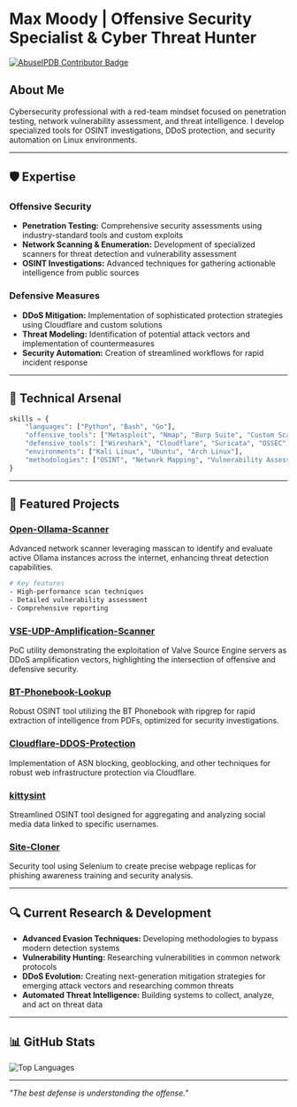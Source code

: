 # Max Moody | Offensive Security Specialist & Cyber Threat Hunter

[![AbuseIPDB Contributor Badge](https://www.abuseipdb.com/contributor/167333.svg)](https://www.abuseipdb.com/user/167333 "AbuseIPDB is an IP address blacklist for webmasters and sysadmins to report IP addresses engaging in abusive behavior on their networks")

## About Me
Cybersecurity professional with a red-team mindset focused on penetration testing, network vulnerability assessment, and threat intelligence. I develop specialized tools for OSINT investigations, DDoS protection, and security automation on Linux environments.

---

## 🛡️ Expertise

### Offensive Security
- **Penetration Testing:** Comprehensive security assessments using industry-standard tools and custom exploits
- **Network Scanning & Enumeration:** Development of specialized scanners for threat detection and vulnerability assessment
- **OSINT Investigations:** Advanced techniques for gathering actionable intelligence from public sources

### Defensive Measures
- **DDoS Mitigation:** Implementation of sophisticated protection strategies using Cloudflare and custom solutions
- **Threat Modeling:** Identification of potential attack vectors and implementation of countermeasures
- **Security Automation:** Creation of streamlined workflows for rapid incident response

---

## 🔧 Technical Arsenal
```python
skills = {
    "languages": ["Python", "Bash", "Go"],
    "offensive_tools": ["Metasploit", "Nmap", "Burp Suite", "Custom Scanners"],
    "defensive_tools": ["Wireshark", "Cloudflare", "Suricata", "OSSEC"],
    "environments": ["Kali Linux", "Ubuntu", "Arch Linux"],
    "methodologies": ["OSINT", "Network Mapping", "Vulnerability Assessment", "Exploit Development"]
}
```

---

## 🚀 Featured Projects

### [Open-Ollama-Scanner](https://github.com/maxmoodycyber/Open-Ollama-Scanner)
Advanced network scanner leveraging masscan to identify and evaluate active Ollama instances across the internet, enhancing threat detection capabilities.
```bash
# Key features
- High-performance scan techniques
- Detailed vulnerability assessment
- Comprehensive reporting
```

### [VSE-UDP-Amplification-Scanner](https://github.com/maxmoodycyber/VSE-UDP-Amplification-Scanner)
PoC utility demonstrating the exploitation of Valve Source Engine servers as DDoS amplification vectors, highlighting the intersection of offensive and defensive security.

### [BT-Phonebook-Lookup](https://github.com/maxmoodycyber/BT-Phonebook-Lookup)
Robust OSINT tool utilizing the BT Phonebook with ripgrep for rapid extraction of intelligence from PDFs, optimized for security investigations.

### [Cloudflare-DDOS-Protection](https://github.com/maxmoodycyber/Cloudflare-DDOS-Protection)
Implementation of ASN blocking, geoblocking, and other techniques for robust web infrastructure protection via Cloudflare.

### [kittysint](https://github.com/maxmoodycyber/kittysint)
Streamlined OSINT tool designed for aggregating and analyzing social media data linked to specific usernames.

### [Site-Cloner](https://github.com/maxmoodycyber/Site-Cloner)
Security tool using Selenium to create precise webpage replicas for phishing awareness training and security analysis.

---

## 🔍 Current Research & Development

- **Advanced Evasion Techniques:** Developing methodologies to bypass modern detection systems
- **Vulnerability Hunting:** Researching vulnerabilities in common network protocols
- **DDoS Evolution:** Creating next-generation mitigation strategies for emerging attack vectors and researching common threats
- **Automated Threat Intelligence:** Building systems to collect, analyze, and act on threat data

---

## 📊 GitHub Stats
![Top Languages](https://github-readme-stats.vercel.app/api/top-langs/?username=maxmoodycyber&layout=compact&theme=dark)

---

*"The best defense is understanding the offense."*
